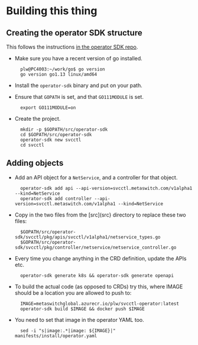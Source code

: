 # Building this thing

## Creating the operator SDK structure

This follows the instructions [in the operator SDK
repo](https://github.com/operator-framework/operator-sdk/blob/master/doc/user-guide.md).

- Make sure you have a recent version of go installed.

        plw@PC4003:~/work/go$ go version
        go version go1.13 linux/amd64

- Install the `operator-sdk` binary and put on your path.

- Ensure that `GOPATH` is set, and that `GO111MODULE` is set.

        export GO111MODULE=on

- Create the project.

        mkdir -p $GOPATH/src/operator-sdk
        cd $GOPATH/src/operator-sdk
        operator-sdk new svcctl
        cd svcctl

## Adding objects

- Add an API object for a `NetService`, and a controller for that object.

        operator-sdk add api --api-version=svcctl.metaswitch.com/v1alpha1 --kind=NetService
        operator-sdk add controller --api-version=svcctl.metaswitch.com/v1alpha1 --kind=NetService

- Copy in the two files from the [src](src} directory to replace these two files:

        $GOPATH/src/operator-sdk/svcctl/pkg/apis/svcctl/v1alpha1/netservice_types.go 
        $GOPATH/src/operator-sdk/svcctl/pkg/controller/netservice/netservice_controller.go

- Every time you change anything in the CRD definition, update the APIs etc.

        operator-sdk generate k8s && operator-sdk generate openapi

- To build the actual code (as opposed to CRDs) try this, where IMAGE should be
  a location you are allowed to push to:

        IMAGE=metaswitchglobal.azurecr.io/plw/svcctl-operator:latest
        operator-sdk build $IMAGE && docker push $IMAGE

- You need to set that image in the operator YAML too.

        sed -i "s|image:.*|image: ${IMAGE}|" manifests/install/operator.yaml

